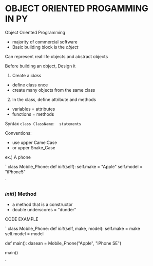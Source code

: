 # OBJECT ORIENTED PROGAMMING IN PY

Object Oriented Programming
* majority of commercial software
* Basic building block is the *object*

Can represent real life objects and abstract objects

Before building an object, Design it

1. Create a *class*
* define class once
* create many objects from the same class

2. In the class, define attribute and methods
* variables = attributes
* functions = methods

Syntax
`
class ClassName: 
  statements
`

Conventions:
* use upper CamelCase
* or upper Snake_Case

ex.) A phone

`
class Mobile_Phone:
  def _init_(self):
    self.make = "Apple"
    self.model = "iPhone5"
  
`

### _init_() Method
* a method that is a constructor
* double underscores = "dunder"

CODE EXAMPLE

`
class Mobile_Phone:
  def _init_(self, make, model):
    self.make = make
    self.model = model
    
def main():
  dasean = Mobile_Phone("Apple", "iPhone SE")
  
main()

`

